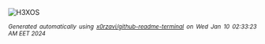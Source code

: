 <div align="justify">
<picture>
    <source media="(prefers-color-scheme: dark)" srcset="https://i.ibb.co/3MBHsT3/output-gif.gif">
    <source media="(prefers-color-scheme: light)" srcset="https://i.ibb.co/3MBHsT3/output-gif.gif">
    <img alt="H3XOS" src="https://i.ibb.co/3MBHsT3/output-gif.gif">
</picture>

<sub><i>Generated automatically using [x0rzavi/github-readme-terminal](https://github.com/x0rzavi/github-readme-terminal) on Wed Jan 10 02:33:23 AM EET 2024</i></sub>
</div>